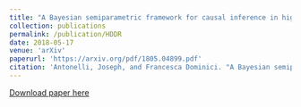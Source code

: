 ```yaml
---
title: "A Bayesian semiparametric framework for causal inference in high-dimensional data"
collection: publications
permalink: /publication/HDDR
date: 2018-05-17
venue: 'arXiv'
paperurl: 'https://arxiv.org/pdf/1805.04899.pdf'
citation: 'Antonelli, Joseph, and Francesca Dominici. "A Bayesian semiparametric framework for causal inference in high-dimensional data." arXiv preprint arXiv:1805.04899 (2018).'
---
```


[Download paper here](https://arxiv.org/pdf/1805.04899.pdf)
